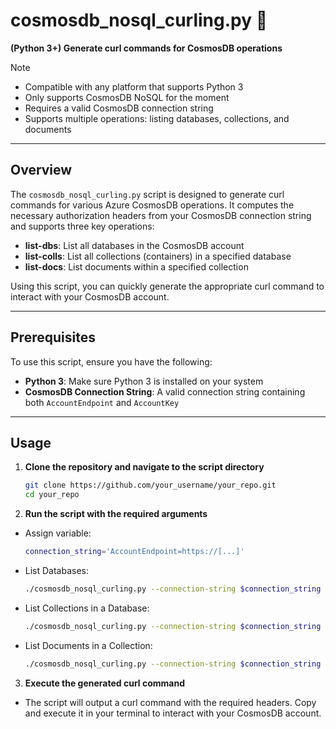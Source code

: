 # cosmosdb_nosql_curling.py 🥌  
**(Python 3+) Generate curl commands for CosmosDB operations**  
> [!NOTE]  
> - Compatible with any platform that supports Python 3
> - Only supports CosmosDB NoSQL for the moment  
> - Requires a valid CosmosDB connection string  
> - Supports multiple operations: listing databases, collections, and documents  

---

## Overview  
The `cosmosdb_nosql_curling.py` script is designed to generate curl commands for various Azure CosmosDB operations. It computes the necessary authorization headers from your CosmosDB connection string and supports three key operations:  
- **list-dbs**: List all databases in the CosmosDB account  
- **list-colls**: List all collections (containers) in a specified database  
- **list-docs**: List documents within a specified collection  

Using this script, you can quickly generate the appropriate curl command to interact with your CosmosDB account.

---

## Prerequisites  
To use this script, ensure you have the following:  

- **Python 3**: Make sure Python 3 is installed on your system  
- **CosmosDB Connection String**: A valid connection string containing both `AccountEndpoint` and `AccountKey`

---

## Usage  

1. **Clone the repository and navigate to the script directory**

   ```bash
   git clone https://github.com/your_username/your_repo.git
   cd your_repo
   ```

2. **Run the script with the required arguments**
- Assign variable:
    ```bash
    connection_string='AccountEndpoint=https://[...]'
    ```
- List Databases:
    ```bash
    ./cosmosdb_nosql_curling.py --connection-string $connection_string --operation list-dbs
    ```
- List Collections in a Database:
    ```bash
    ./cosmosdb_nosql_curling.py --connection-string $connection_string --operation list-colls --database your-db
    ```
- List Documents in a Collection:
    ```bash
    ./cosmosdb_nosql_curling.py --connection-string $connection_string --operation list-docs --database your-db --collection your-coll
    ```

3. **Execute the generated curl command**
- The script will output a curl command with the required headers. Copy and execute it in your terminal to interact with your CosmosDB account.

